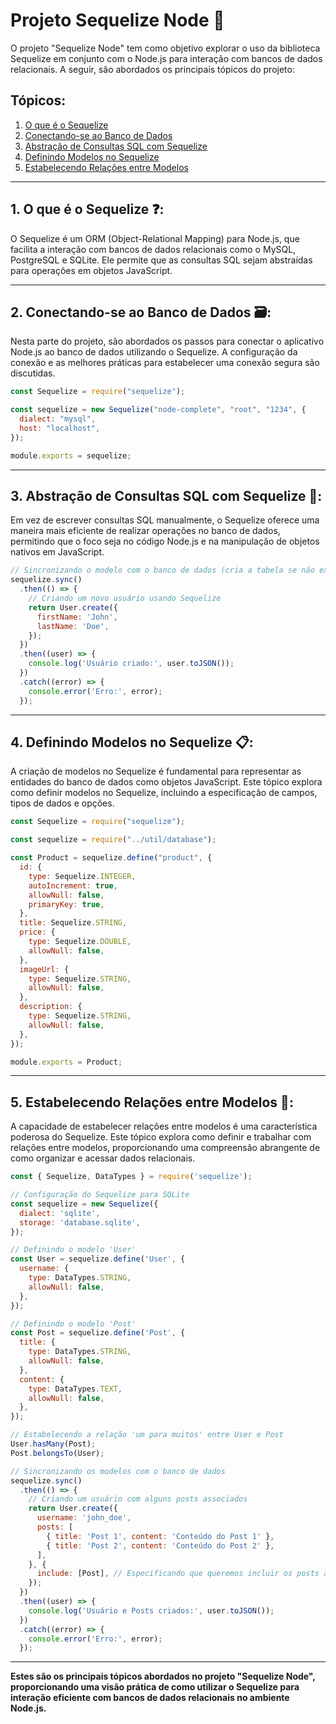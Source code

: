 # Projeto Sequelize Node 🚀

O projeto "Sequelize Node" tem como objetivo explorar o uso da biblioteca Sequelize em conjunto com o Node.js para interação com bancos de dados relacionais. A seguir, são abordados os principais tópicos do projeto:

## Tópicos:
1. [O que é o Sequelize](#1-o-que-é-o-sequelize)
2. [Conectando-se ao Banco de Dados](#2-conectando-se-ao-banco-de-dados)
3. [Abstração de Consultas SQL com Sequelize](#3-abstração-de-consultas-sql-com-sequelize)
4. [Definindo Modelos no Sequelize](#4-definindo-modelos-no-sequelize)
5. [Estabelecendo Relações entre Modelos](#5-estabelecendo-relações-entre-modelos)

---

## 1. O que é o Sequelize ❓:

O Sequelize é um ORM (Object-Relational Mapping) para Node.js, que facilita a interação com bancos de dados relacionais como o MySQL, PostgreSQL e SQLite. Ele permite que as consultas SQL sejam abstraídas para operações em objetos JavaScript.

---

## 2. Conectando-se ao Banco de Dados 🗃️:

Nesta parte do projeto, são abordados os passos para conectar o aplicativo Node.js ao banco de dados utilizando o Sequelize. A configuração da conexão e as melhores práticas para estabelecer uma conexão segura são discutidas.

~~~javascript
const Sequelize = require("sequelize");

const sequelize = new Sequelize("node-complete", "root", "1234", {
  dialect: "mysql",
  host: "localhost",
});

module.exports = sequelize;
~~~

---

## 3. Abstração de Consultas SQL com Sequelize 🔄:

Em vez de escrever consultas SQL manualmente, o Sequelize oferece uma maneira mais eficiente de realizar operações no banco de dados, permitindo que o foco seja no código Node.js e na manipulação de objetos nativos em JavaScript.
~~~javascript
// Sincronizando o modelo com o banco de dados (cria a tabela se não existir)
sequelize.sync()
  .then(() => {
    // Criando um novo usuário usando Sequelize
    return User.create({
      firstName: 'John',
      lastName: 'Doe',
    });
  })
  .then((user) => {
    console.log('Usuário criado:', user.toJSON());
  })
  .catch((error) => {
    console.error('Erro:', error);
  });
~~~

---

## 4. Definindo Modelos no Sequelize 📋:

A criação de modelos no Sequelize é fundamental para representar as entidades do banco de dados como objetos JavaScript. Este tópico explora como definir modelos no Sequelize, incluindo a especificação de campos, tipos de dados e opções.
~~~javascript
const Sequelize = require("sequelize");

const sequelize = require("../util/database");

const Product = sequelize.define("product", {
  id: {
    type: Sequelize.INTEGER,
    autoIncrement: true,
    allowNull: false,
    primaryKey: true,
  },
  title: Sequelize.STRING,
  price: {
    type: Sequelize.DOUBLE,
    allowNull: false,
  },
  imageUrl: {
    type: Sequelize.STRING,
    allowNull: false,
  },
  description: {
    type: Sequelize.STRING,
    allowNull: false,
  },
});

module.exports = Product;
~~~

---

## 5. Estabelecendo Relações entre Modelos 🔗:

A capacidade de estabelecer relações entre modelos é uma característica poderosa do Sequelize. Este tópico explora como definir e trabalhar com relações entre modelos, proporcionando uma compreensão abrangente de como organizar e acessar dados relacionais.
~~~javascript
const { Sequelize, DataTypes } = require('sequelize');

// Configuração do Sequelize para SQLite
const sequelize = new Sequelize({
  dialect: 'sqlite',
  storage: 'database.sqlite',
});

// Definindo o modelo 'User'
const User = sequelize.define('User', {
  username: {
    type: DataTypes.STRING,
    allowNull: false,
  },
});

// Definindo o modelo 'Post'
const Post = sequelize.define('Post', {
  title: {
    type: DataTypes.STRING,
    allowNull: false,
  },
  content: {
    type: DataTypes.TEXT,
    allowNull: false,
  },
});

// Estabelecendo a relação 'um para muitos' entre User e Post
User.hasMany(Post);
Post.belongsTo(User);

// Sincronizando os modelos com o banco de dados
sequelize.sync()
  .then(() => {
    // Criando um usuário com alguns posts associados
    return User.create({
      username: 'john_doe',
      posts: [
        { title: 'Post 1', content: 'Conteúdo do Post 1' },
        { title: 'Post 2', content: 'Conteúdo do Post 2' },
      ],
    }, {
      include: [Post], // Especificando que queremos incluir os posts associados ao criar o usuário
    });
  })
  .then((user) => {
    console.log('Usuário e Posts criados:', user.toJSON());
  })
  .catch((error) => {
    console.error('Erro:', error);
  });
~~~

---

**Estes são os principais tópicos abordados no projeto "Sequelize Node", proporcionando uma visão prática de como utilizar o Sequelize para interação eficiente com bancos de dados relacionais no ambiente Node.js.**
